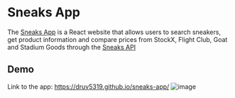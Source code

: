 # Sneaks App
The [Sneaks App](https://druv5319.github.io/sneaks-app/) is a React website that allows users to search sneakers, get product information and compare prices from StockX, Flight Club, Goat and Stadium Goods through the [Sneaks API](https://github.com/druv5319/Sneaks-API)
## Demo
Link to the app: https://druv5319.github.io/sneaks-app/
![image](https://github.com/druv5319/sneaks-app/blob/master/public/Sneaks-app-image1.png)
